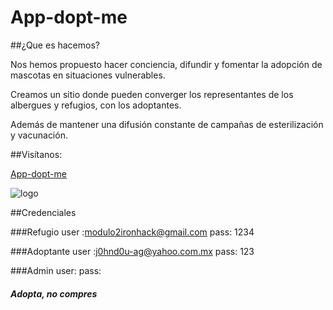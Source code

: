 # App-dopt-me

##¿Que es hacemos?

Nos hemos propuesto hacer conciencia, difundir y fomentar la adopción de mascotas en situaciones vulnerables.

Creamos un sitio donde pueden converger los representantes de los albergues y refugios, con los adoptantes.

Además de mantener una difusión constante de campañas de esterilización y vacunación.

##Visítanos:

[App-dopt-me](http://)


![logo](https://i.ibb.co/9cty8Dd/App-Dopt-Me-sm.png)


##Credenciales

###Refugio
user :modulo2ironhack@gmail.com
pass: 1234

###Adoptante
user :j0hnd0u-ag@yahoo.com.mx
pass: 123

###Admin
user:
pass:

##### Adopta, no compres
